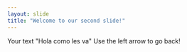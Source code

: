 ```yaml
---
layout: slide
title: "Welcome to our second slide!"
---
```

Your text
"Hola como les va"
Use the left arrow to go back!
